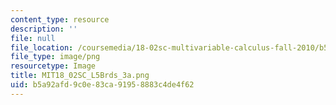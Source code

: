 ```yaml
---
content_type: resource
description: ''
file: null
file_location: /coursemedia/18-02sc-multivariable-calculus-fall-2010/b5a92afd9c0e83ca91958883c4de4f62_MIT18_02SC_L5Brds_3a.png
file_type: image/png
resourcetype: Image
title: MIT18_02SC_L5Brds_3a.png
uid: b5a92afd-9c0e-83ca-9195-8883c4de4f62
---
```

